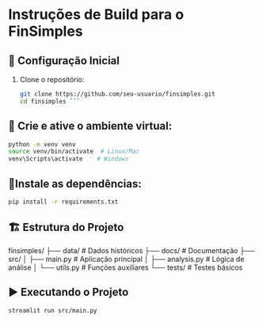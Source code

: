 # Instruções de Build para o FinSimples

## 🚀 Configuração Inicial
1. Clone o repositório:
   ```bash
   git clone https://github.com/seu-usuario/finsimples.git
   cd finsimples ```

## 🚀 Crie e ative o ambiente virtual:

```bash
python -m venv venv
source venv/bin/activate  # Linux/Mac
venv\Scripts\activate    # Windows
```

## 🚀Instale as dependências:

```bash
pip install -r requirements.txt
```

## 🏗 Estrutura do Projeto

finsimples/
├── data/           # Dados históricos
├── docs/           # Documentação
├── src/
│   ├── main.py     # Aplicação principal
│   ├── analysis.py # Lógica de análise
│   └── utils.py    # Funções auxiliares
└── tests/          # Testes básicos


## ▶ Executando o Projeto
```bash
streamlit run src/main.py
```